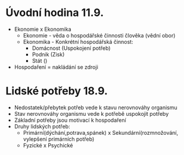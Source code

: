 # Úvodní hodina 11.9.
- Ekonomie x Ekonomika
	- Ekonomie - věda o hospodářské činnosti člověka (vědní obor)
	- Ekonomika - Konkrétní hospodářská činnost:
		- Domácnost (Uspokojení potřeb)
		- Podnik (Zisk)
		- Stát ()
- Hospodaření = nakládání se zdroji

# Lidské potřeby 18.9.
- Nedostatek/přebytek potřeb vede k stavu nerovnováhy organismu
- Stav nerovnováhy organismu vede k potřebě uspokojit potřeby
- Základní potřeby jsou motivací k hospodaření
- Druhy lidských potřeb:
	- Primární(dýchání,potrava,spánek) x Sekundární(rozmnožování, vylepšení primárních potřeb)
	- Fyzické x Psychické